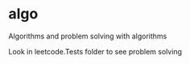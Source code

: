 # algo
Algorithms and problem solving with algorithms 

Look in leetcode.Tests folder to see problem solving
